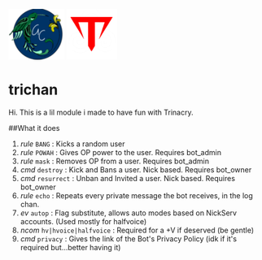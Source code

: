 <img src="https://github.com/giovannetor/Trinacry/blob/main/perlogo_small.png" alt="perlogo" width="110" height="100"> <img src="https://github.com/giovannetor/Trinacry/blob/main/T_LOGO_WHITE.png" alt="TTT_logo_white" width="100" height="100">
# trichan

Hi. This is a lil module i made to have fun with Trinacry. 

##What it does
1. *rule* `BANG` : Kicks a random user
2. *rule* `POWAH` : Gives OP power to the user. Requires bot_admin
3. *rule* `mask` : Removes OP from a user. Requires bot_admin
4. *cmd* `destroy` : Kick and Bans a user. Nick based. Requires bot_owner
5. *cmd* `resurrect` : Unban and Invited a user. Nick based. Requires bot_owner
6. *rule* `echo` : Repeats every private message the bot receives, in the log chan.
7. *ev* `autop` : Flag substitute, allows auto modes based on NickServ accounts. (Used mostly for halfvoice)
9. *ncom* `hv|hvoice|halfvoice` : Required for a +V if deserved (be gentle)
10. *cmd* `privacy` : Gives the link of the Bot's Privacy Policy (idk if it's required but...better having it)
